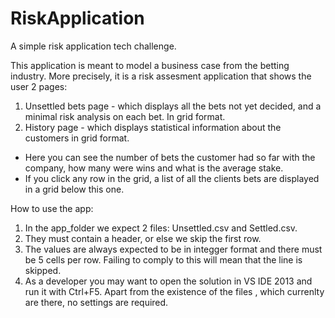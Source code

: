 # RiskApplication
A simple risk application tech challenge.

This application is meant to model a business case from the betting industry. 
More precisely, it is a risk assesment application that shows the user 2 pages:
1. Unsettled bets page - which displays all the bets not yet decided, and a minimal risk analysis on each bet. In grid format.
2. History page - which displays statistical information about the customers in grid format. 
  - Here you can see the number of bets the customer had so far with the company, how many were wins and what is the average stake.
  - If you click any row in the grid, a list of all the clients bets are displayed in a grid below this one.
  
  
How to use the app:
1. In the app_folder we expect 2 files: Unsettled.csv and Settled.csv. 
2. They must contain a header, or else we skip the first row.
3. The values are always expected to be in integger format and there must be 5 cells per row. Failing to comply to this will
mean that the line is skipped.
4. As a developer you may want to open the solution in VS IDE 2013 and run it with Ctrl+F5. Apart from the existence of the files
, which currenlty are there, no settings are required.
